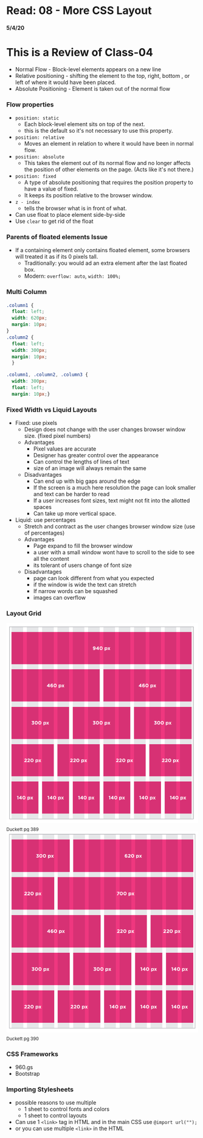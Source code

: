 # Read: 08 - More CSS Layout
#### 5/4/20

# This is a Review of Class-04
- Normal Flow - Block-level elements appears on a new line
- Relative positioning - shifting the element to the top, right, bottom , or left of where it would have been placed. 
- Absolute Positioning - Element is taken out of the normal flow

### Flow properties
- `position: static`
  - Each block-level element sits on top of the next.
  - this is the default so it's not necessary to use this property.
- `position: relative`
  - Moves an element in relation to where it would have been in normal flow.
- `position: absolute`
  - This takes the element out of its normal flow and no longer affects the position of other elements on the page. (Acts like it's not there.)
- `position: fixed`
  - A type of absolute positioning that requires the position property to have a value of fixed. 
  - It keeps its position relative to the browser window.
- `z - index`
  - tells the browser what is in front of what.
- Can use float to place element side-by-side
- Use `clear` to get rid of the float

### Parents of floated elements Issue
- If a containing element only contains floated element, some browsers will treated it as if its 0 pixels tall.
    - Traditionally: you would ad an extra element after the last floated box.
    - Modern: `overflow: auto`, `width: 100%;`
### Multi Column
```CSS
.column1 {
  float: left;
  width: 620px;
  margin: 10px;
}
.column2 {
  float: left;
  width: 300px;
  margin: 10px;
  }
```

```CSS
.column1, .column2, .column3 {
  width: 300px;
  float: left;
  margin: 10px;}
```
### Fixed Width vs Liquid Layouts
- Fixed: use pixels
  - Design does not change with the user changes browser window size. (fixed pixel numbers)
  - Advantages 
    - Pixel values are accurate
    - Designer has greater control over the appearance
    - Can control the lengths of lines of text
    - size of an image will always remain the same
  - Disadvantages
    - Can end up with big gaps around the edge
    - If the screen is a much here resolution the page can look smaller and text can be harder to read
    - If a user increases font sizes, text might not fit into the allotted spaces
    - Can take up more vertical space.
- Liquid: use percentages
    - Stretch and contract as the user changes browser window size (use of percentages)
  - Advantages
    - Page expand to fill the browser window
    - a user with a small window wont have to scroll to the side to see all the content
    - its tolerant of users change of font size
  - Disadvantages
    - page can look different from what you expected
    - if the window is wide the text can stretch
    - If narrow words can be squashed
    - images can overflow

### Layout Grid
![Layout Grid](ReadingImages/LayoutGrid.png)<sub>Duckett pg 389</sub>
![Layout Grid2](ReadingImages/LayoutGrid2.png)<sub>Duckett pg 390</sub>

### CSS Frameworks
- 960.gs
- Bootstrap

### Importing Stylesheets
- possible reasons to use multiple
  - 1 sheet to control fonts and colors
  - 1 sheet to control layouts
- Can use 1 `<link>` tag in HTML and in the main CSS use `@import url("");`
- or you can use multiple `<link>` in the HTML
